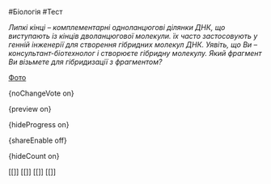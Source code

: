 #Біологія #Тест

*Липкі кінці – комплементарні одноланцюгові ділянки ДНК, що виступають із  кінців дволанцюгової молекули. їх часто застосовують у генній інженерії  для створення гібридних молекул ДНК. Уявіть, що Ви –  консультант-біотехнолог і створюєте гібридну молекулу. Який фрагмент Ви  візьмете для гібридизації з фрагментом?*

[Фото](https://zno.osvita.ua//doc/images/znotest/67/6734/bio-2014_7_6734.png)

{noChangeVote on}

{preview on}

{hideProgress on}

{shareEnable off}

{hideCount on}

[[]]
[[]]
[[]]
[[]]

